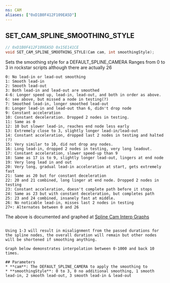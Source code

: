 ```yaml
---
ns: CAM
aliases: ["0xD1B0F412F109EA5D"]
---
```

## SET_CAM_SPLINE_SMOOTHING_STYLE

```c
// 0xD1B0F412F109EA5D 0x15E141CE
void SET_CAM_SPLINE_SMOOTHING_STYLE(Cam cam, int smoothingStyle);
```

Sets the smoothing style for a DEFAULT_SPLINE_CAMERA
Ranges from 0 to 3 in rockstar scripts although there are actually 26
```
0: No lead-in or lead-out smoothing
1: Smooth lead-in
2: Smooth lead-out
3: Both lead-in and lead-out are smoothed
4-6: Longer speed up, lead-in, lead-out, and both in order as above. 
6: see above, but missed a node in testing(?)
7: Smoothed lead-in, longer smoothed lead-out
8: Longer lead-in and lead-out than 6, didn't drop node
9: Constant acceleration
10: Constant deceleration. Dropped 2 nodes in testing.
11: Same as 0
12: 10 but slower lead-in, reaches end node less early
13: Extremely close to 3, slightly longer lead-in/lead-out
14: Constant acceleration, dropped last 2 nodes in testing and halted (?)
15: Very similar to 10, did not drop any nodes.
16: Long lead-in, dropped 2 nodes in testing, very long leadout.
17: Constant acceleration, slower speed-up than 9
18: Same as 17 is to 9, slightly longer lead-out, lingers at end node
19: Very long lead in and out
20: Very long, gradual lead-in acceleration at start, gets extremely fast
21: Same as 20 but for constant deceleration
22: 20 and 21 combined, long linger at end node. Dropped 2 nodes in testing
23: Constant acceleration, doesn't complete path before it stops
24: Same as 23 but with constant deceleration, but completes path
25: 23 and 24 combined, insanely fast at middle.
26: No noticable lead-in, misses last 2 nodes in testing
27+: Alternates between 0 and 26
```

The above is documented and graphed at [Spline Cam Interp Graphs](https://docs.google.com/spreadsheets/d/1ejyiMcEYrhhQOL0mLe8664UN-vU4Oh-SBqQnVcKlFIk/edit?usp=sharing)

```

Using 1-3 will result in misalignment from the passed durations for the spline nodes, the overall duration will remain but other nodes will be shortened if smoothing anything.

Graph below demonstrates interpolation between 0-1000 and back 10 times.

## Parameters
* **cam**: The DEFAULT_SPLINE_CAMERA to apply the smoothing to
* **smoothingStyle**: 0 to 3, 0 no additional smoothing, 1 smooth lead-in, 2 smooth lead-out, 3 smooth lead-in & lead-out
